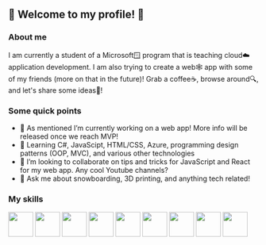 ## 👋  Welcome to my profile! 👋 
### About me
I am currently a student of a Microsoft🪟 program that is teaching cloud☁️ application development. I am also trying to create a web🕸️ app with some of my friends (more on that in the future)! Grab a coffee☕, browse around🔍, and let's share some ideas🧠!

### Some quick points
- 🔭 As mentioned I’m currently working on a web app! More info will be released once we reach MVP!
- 🌱 Learning C#, JavaScipt, HTML/CSS, Azure, programming design patterns (OOP, MVC), and various other technologies
- 👯 I’m looking to collaborate on tips and tricks for JavaScript and React for my web app. Any cool Youtube channels?
- 💬 Ask me about snowboarding, 3D printing, and anything tech related!

### My skills
<img src="https://cdn-icons-png.flaticon.com/512/5968/5968292.png" width="50"/> <img src="https://cdn-icons-png.flaticon.com/512/1126/1126012.png" width="50"/> <img src="https://cdn-icons-png.flaticon.com/512/174/174854.png" width="50"/> <img src="https://cdn-icons-png.flaticon.com/512/732/732190.png" width="50"/> <img src="https://cdn-icons-png.flaticon.com/512/6132/6132221.png" width="50"/> <img src="https://cdn-icons-png.flaticon.com/512/5968/5968350.png" width="50"/> <img src="https://cdn-icons-png.flaticon.com/512/337/337953.png" width="50"/> <img src="https://upload.wikimedia.org/wikipedia/commons/2/2f/PowerShell_5.0_icon.png" width="50"/> <img src="https://cdn-60c35131c1ac185aa47dd21e.closte.com/wp-content/uploads/2019/05/terminal-app-icon.png" width="50"/>


<!--
**Mowiewowie/Mowiewowie** is a ✨ _special_ ✨ repository because its `README.md` (this file) appears on your GitHub profile.
-->
